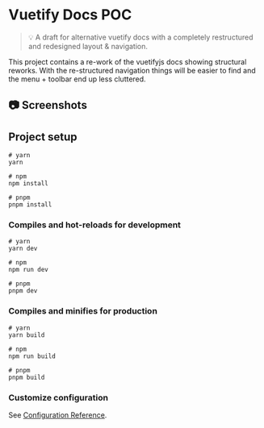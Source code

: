 # Vuetify Docs POC
>
> 💡 A draft for alternative vuetify docs with a completely restructured and redesigned layout & navigation.
>

This project contains a re-work of the vuetifyjs docs showing structural reworks. With the re-structured navigation things will be easier to find and the menu + toolbar end up less cluttered.

## 📷 Screenshots


## Project setup

```
# yarn
yarn

# npm
npm install

# pnpm
pnpm install
```

### Compiles and hot-reloads for development

```
# yarn
yarn dev

# npm
npm run dev

# pnpm
pnpm dev
```

### Compiles and minifies for production

```
# yarn
yarn build

# npm
npm run build

# pnpm
pnpm build
```

### Customize configuration

See [Configuration Reference](https://vitejs.dev/config/).
